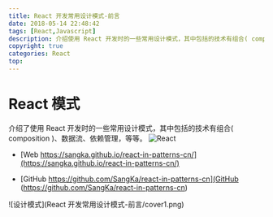 ```yaml
---
title: React 开发常用设计模式-前言
date: 2018-05-14 22:48:42
tags: [React,Javascript]
description: 介绍使用 React 开发时的一些常用设计模式，其中包括的技术有组合( composition )、数据流、依赖管理，等等。
copyright: true
categories: React
top:
---
```

# React 模式
介绍了使用 React 开发时的一些常用设计模式，其中包括的技术有组合( composition )、数据流、依赖管理，等等。
![React](https://coding.net/u/DRuilong/p/phone_drl/git/raw/master/image/react_d.png)

<!--more-->
* [Web https://sangka.github.io/react-in-patterns-cn/](https://sangka.github.io/react-in-patterns-cn/)

* [GitHub https://github.com/SangKa/react-in-patterns-cn](GitHub (https://github.com/SangKa/react-in-patterns-cn)

![设计模式](React 开发常用设计模式-前言/cover1.png)